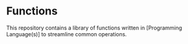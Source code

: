 # Functions
This repository contains a library of functions written in [Programming Language(s)] to streamline common operations.
